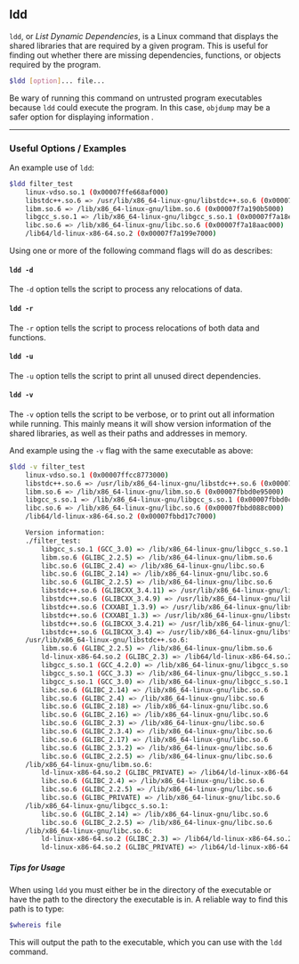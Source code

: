 ldd
------

 `ldd`, or *List Dynamic Dependencies*, is a Linux command that displays the shared libraries that are required by a given program. This is useful for finding out whether there are missing dependencies, functions, or objects required by the program.                              

~~~bash
$ldd [option]... file...
~~~

Be wary of running this command on untrusted program executables because `ldd` could execute the program. In this case, `objdump` may be a safer option for displaying information .

------

### Useful Options / Examples

An example use of `ldd`:

~~~bash
$ldd filter_test
	linux-vdso.so.1 (0x00007ffe668af000)
	libstdc++.so.6 => /usr/lib/x86_64-linux-gnu/libstdc++.so.6 (0x00007f7a19453000)
	libm.so.6 => /lib/x86_64-linux-gnu/libm.so.6 (0x00007f7a190b5000)
	libgcc_s.so.1 => /lib/x86_64-linux-gnu/libgcc_s.so.1 (0x00007f7a18e9d000)
	libc.so.6 => /lib/x86_64-linux-gnu/libc.so.6 (0x00007f7a18aac000)
	/lib64/ld-linux-x86-64.so.2 (0x00007f7a199e7000)
~~~

Using one or more of the following command flags will do as describes:

#### `ldd -d` 

The `-d` option tells the script to process any relocations of data.

#### `ldd -r` 

The `-r` option tells the script to process relocations of both data and functions.

#### `ldd -u`

The `-u` option tells the script to print all unused direct dependencies.

#### `ldd -v`

The `-v` option tells the script to be verbose, or to print out all information while running. This mainly means it will show version information of the shared libraries, as well as their paths and addresses in memory.

And example using the `-v` flag with the same executable as above:

~~~bash
$ldd -v filter_test
	linux-vdso.so.1 (0x00007ffcc8773000)
	libstdc++.so.6 => /usr/lib/x86_64-linux-gnu/libstdc++.so.6 (0x00007fbbd1233000)
	libm.so.6 => /lib/x86_64-linux-gnu/libm.so.6 (0x00007fbbd0e95000)
	libgcc_s.so.1 => /lib/x86_64-linux-gnu/libgcc_s.so.1 (0x00007fbbd0c7d000)
	libc.so.6 => /lib/x86_64-linux-gnu/libc.so.6 (0x00007fbbd088c000)
	/lib64/ld-linux-x86-64.so.2 (0x00007fbbd17c7000)

	Version information:
	./filter_test:
		libgcc_s.so.1 (GCC_3.0) => /lib/x86_64-linux-gnu/libgcc_s.so.1
		libm.so.6 (GLIBC_2.2.5) => /lib/x86_64-linux-gnu/libm.so.6
		libc.so.6 (GLIBC_2.4) => /lib/x86_64-linux-gnu/libc.so.6
		libc.so.6 (GLIBC_2.14) => /lib/x86_64-linux-gnu/libc.so.6
		libc.so.6 (GLIBC_2.2.5) => /lib/x86_64-linux-gnu/libc.so.6
		libstdc++.so.6 (GLIBCXX_3.4.11) => /usr/lib/x86_64-linux-gnu/libstdc++.so.6
		libstdc++.so.6 (GLIBCXX_3.4.9) => /usr/lib/x86_64-linux-gnu/libstdc++.so.6
		libstdc++.so.6 (CXXABI_1.3.9) => /usr/lib/x86_64-linux-gnu/libstdc++.so.6
		libstdc++.so.6 (CXXABI_1.3) => /usr/lib/x86_64-linux-gnu/libstdc++.so.6
		libstdc++.so.6 (GLIBCXX_3.4.21) => /usr/lib/x86_64-linux-gnu/libstdc++.so.6
		libstdc++.so.6 (GLIBCXX_3.4) => /usr/lib/x86_64-linux-gnu/libstdc++.so.6
	/usr/lib/x86_64-linux-gnu/libstdc++.so.6:
		libm.so.6 (GLIBC_2.2.5) => /lib/x86_64-linux-gnu/libm.so.6
		ld-linux-x86-64.so.2 (GLIBC_2.3) => /lib64/ld-linux-x86-64.so.2
		libgcc_s.so.1 (GCC_4.2.0) => /lib/x86_64-linux-gnu/libgcc_s.so.1
		libgcc_s.so.1 (GCC_3.3) => /lib/x86_64-linux-gnu/libgcc_s.so.1
		libgcc_s.so.1 (GCC_3.0) => /lib/x86_64-linux-gnu/libgcc_s.so.1
		libc.so.6 (GLIBC_2.14) => /lib/x86_64-linux-gnu/libc.so.6
		libc.so.6 (GLIBC_2.4) => /lib/x86_64-linux-gnu/libc.so.6
		libc.so.6 (GLIBC_2.18) => /lib/x86_64-linux-gnu/libc.so.6
		libc.so.6 (GLIBC_2.16) => /lib/x86_64-linux-gnu/libc.so.6
		libc.so.6 (GLIBC_2.3) => /lib/x86_64-linux-gnu/libc.so.6
		libc.so.6 (GLIBC_2.3.4) => /lib/x86_64-linux-gnu/libc.so.6
		libc.so.6 (GLIBC_2.17) => /lib/x86_64-linux-gnu/libc.so.6
		libc.so.6 (GLIBC_2.3.2) => /lib/x86_64-linux-gnu/libc.so.6
		libc.so.6 (GLIBC_2.2.5) => /lib/x86_64-linux-gnu/libc.so.6
	/lib/x86_64-linux-gnu/libm.so.6:
		ld-linux-x86-64.so.2 (GLIBC_PRIVATE) => /lib64/ld-linux-x86-64.so.2
		libc.so.6 (GLIBC_2.4) => /lib/x86_64-linux-gnu/libc.so.6
		libc.so.6 (GLIBC_2.2.5) => /lib/x86_64-linux-gnu/libc.so.6
		libc.so.6 (GLIBC_PRIVATE) => /lib/x86_64-linux-gnu/libc.so.6
	/lib/x86_64-linux-gnu/libgcc_s.so.1:
		libc.so.6 (GLIBC_2.14) => /lib/x86_64-linux-gnu/libc.so.6
		libc.so.6 (GLIBC_2.2.5) => /lib/x86_64-linux-gnu/libc.so.6
	/lib/x86_64-linux-gnu/libc.so.6:
		ld-linux-x86-64.so.2 (GLIBC_2.3) => /lib64/ld-linux-x86-64.so.2
		ld-linux-x86-64.so.2 (GLIBC_PRIVATE) => /lib64/ld-linux-x86-64.so.2
~~~

##### Tips for Usage

When using `ldd` you must either be in the directory of the executable or have the path to the directory the executable is in. A reliable way to find this path is to type:

~~~bash
$whereis file
~~~

This will output the path to the executable, which you can use with the `ldd` command.

 